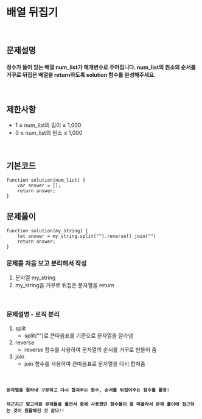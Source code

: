 # 배열 뒤집기

<br>

## 문제설명
#### 정수가 들어 있는 배열 num_list가 매개변수로 주어집니다. num_list의 원소의 순서를 거꾸로 뒤집은 배열을 return하도록 solution 함수를 완성해주세요.

<br>

## 제한사항
* 1 ≤ num_list의 길이 ≤ 1,000
* 0 ≤ num_list의 원소 ≤ 1,000

<br>

## 기본코드
```
function solution(num_list) {
    var answer = [];
    return answer;
}
```


## 문제풀이
```
function solution(my_string) {
    let answer = my_string.split("").reverse().join("")
    return answer;
}
```
### 문제를 처음 보고 분리해서 작성
1. 문자열 my_string
2. my_string을 거꾸로 뒤집은 문자열을 return

<br>

### 문제설명 - 로직 분리
1. split
   - split("")로 큰따옴표를 기준으로 문자열을 잘라냄
2. reverse
   - reverse 함수를 사용하여 문자열의 순서를 거꾸로 만들어 줌
3. join
   - join 함수를 사용하여 큰따옴표로 문자열을 다시 합쳐줌   


<br>

#### `문자열을 잘라내 구분하고 다시 합쳐주는 함수, 순서를 뒤집어주는 함수를 활용!`
#### `차근차근 알고리즘 문제들을 풀면서 중복 사용했던 함수들이 잘 떠올라서 문제 풀이에 접근하는 것이 원활해진 것 같다!!`
